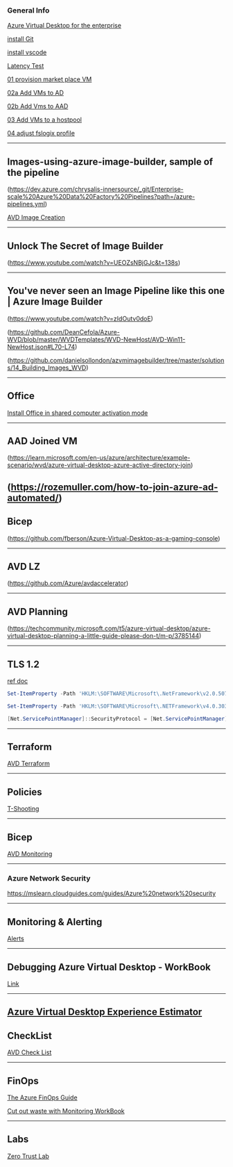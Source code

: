 ### General Info

[Azure Virtual Desktop for the enterprise](https://learn.microsoft.com/en-us/azure/architecture/example-scenario/wvd/windows-virtual-desktop)

[install Git](https://github.com/git-for-windows/git/releases/download/v2.39.0.windows.2/Git-2.39.0.2-64-bit.exe)

[install vscode](https://code.visualstudio.com/Download)

[Latency Test](https://www.azurespeed.com/Azure/Latency)

[01 provision market place VM](/LenVolk/Scripts/MarketPlaceVMs.ps1)

[02a Add VMs to AD](/LenVolk/Scripts/AD_VMjoin_invoke.ps1)

[02b Add Vms to AAD](/LenVolk/Scripts/001_AADextention_RBAC.ps1)

[03 Add VMs to a hostpool](/LenVolk/Scripts/000_invoke_command.ps1#L57-L75)

[04 adjust fslogix profile](/LenVolk/Scripts/000_invoke_command.ps1#L29-L42)

----
## Images-using-azure-image-builder, sample of the pipeline 
(https://dev.azure.com/chrysalis-innersource/_git/Enterprise-scale%20Azure%20Data%20Factory%20Pipelines?path=/azure-pipelines.yml)

[AVD Image Creation](https://dev.azure.com/Supportability/WindowsVirtualDesktop/_wiki/wikis/WindowsVirtualDesktop/810747/AVD-Image-Creation)

----
## Unlock The Secret of Image Builder
(https://www.youtube.com/watch?v=UEOZsNBjGJc&t=138s)

----
## You've never seen an Image Pipeline like this one | Azure Image Builder
(https://www.youtube.com/watch?v=zIdOutv0doE)


(https://github.com/DeanCefola/Azure-WVD/blob/master/WVDTemplates/WVD-NewHost/AVD-Win11-NewHost.json#L70-L74)

(https://github.com/danielsollondon/azvmimagebuilder/tree/master/solutions/14_Building_Images_WVD)

----
## Office
[Install Office in shared computer activation mode](https://learn.microsoft.com/en-us/azure/virtual-desktop/install-office-on-wvd-master-image#install-office-in-shared-computer-activation-mode)

----
## AAD Joined VM
(https://learn.microsoft.com/en-us/azure/architecture/example-scenario/wvd/azure-virtual-desktop-azure-active-directory-join)

(https://rozemuller.com/how-to-join-azure-ad-automated/)
----
## Bicep
(https://github.com/fberson/Azure-Virtual-Desktop-as-a-gaming-console)

----
## AVD LZ
(https://github.com/Azure/avdaccelerator)

----
## AVD Planning 
(https://techcommunity.microsoft.com/t5/azure-virtual-desktop/azure-virtual-desktop-planning-a-little-guide-please-don-t/m-p/3785144)

----
## TLS 1.2
[ref doc](https://learn.microsoft.com/en-us/mem/configmgr/core/plan-design/security/enable-tls-1-2-client#configure-for-strong-cryptography)

```powershell
Set-ItemProperty -Path 'HKLM:\SOFTWARE\Microsoft\.NetFramework\v2.0.50727' -Name 'SchUseStrongCrypto' -Value '1' -Type DWord

Set-ItemProperty -Path 'HKLM:\SOFTWARE\Microsoft\.NETFramework\v4.0.30319' -Name 'SchUseStrongCrypto' -Value '1' -Type DWord

[Net.ServicePointManager]::SecurityProtocol = [Net.ServicePointManager]::SecurityProtocol -bor [Net.SecurityProtocolType]::Tls12
```
----
## Terraform
[AVD Terraform](https://github.com/lenvolk/Plan-and-Implement-Identity-and-Security-on-AVD)

----
## Policies
[T-Shooting](https://jloudon.com/cloud/How-To-Win-vs-Azure-Policy-Non-Compliance/)

----
## Bicep
[AVD Monitoring](https://github.com/jamesatighe/AVD-BICEP/blob/main/Bicep/Monitoring.bicep)

----
### Azure Network Security
https://mslearn.cloudguides.com/guides/Azure%20network%20security

----
## Monitoring & Alerting
[Alerts](https://github.com/JCoreMS/AVDAlerts)

----
## Debugging Azure Virtual Desktop - WorkBook
[Link](https://blog.itprocloud.de/AVD-Azure-Virtual-Desktop-Error-Drill-Down-Workbook/)

----
[Azure Virtual Desktop Experience Estimator](https://azure.microsoft.com/en-us/products/virtual-desktop/assessment/#estimation-tool)
----
## CheckList
[AVD Check List](https://github.com/Azure/review-checklists)

----
## FinOps
[The Azure FinOps Guide](https://techcommunity.microsoft.com/t5/fasttrack-for-azure/the-azure-finops-guide/ba-p/3704132)

[Cut out waste with Monitoring WorkBook](https://github.com/dolevshor/azure-orphan-resources)

----
## Labs
[Zero Trust Lab](https://ztlabguide.com/)